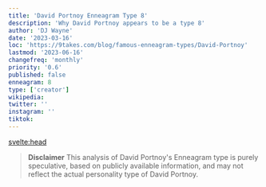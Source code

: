 ```yaml
---
title: 'David Portnoy Enneagram Type 8'
description: 'Why David Portnoy appears to be a type 8'
author: 'DJ Wayne'
date: '2023-03-16'
loc: 'https://9takes.com/blog/famous-enneagram-types/David-Portnoy'
lastmod: '2023-06-16'
changefreq: 'monthly'
priority: '0.6'
published: false
enneagram: 8
type: ['creator']
wikipedia:
twitter: ''
instagram: ''
tiktok:
---
```


<svelte:head>

  <!-- <meta property="og:image" content="https://9takes.com/types/8s/David-Portnoy.webp" /> -->
  <link rel="canonical" href="https://9takes.com/blog/famous-enneagram-types/David-Portnoy">
</svelte:head>
<!-- <script>
	import  PopCard  from "../../../lib/components/atoms/PopCard.svelte";
</script>
<div
	style="display: flex;
    justify-content: center;
    margin: 1rem 0;
	"
>
	<PopCard
		image={`/types/8s/${'David-Portnoy'}.webp`}
		showIcon={false}
		text="David Portnoy"
		subtext=""
	/>
</div> -->

> **Disclaimer** This analysis of David Portnoy's Enneagram type is purely speculative, based on publicly available information, and may not reflect the actual personality type of David Portnoy.

<p class="firstLetter"></p>
